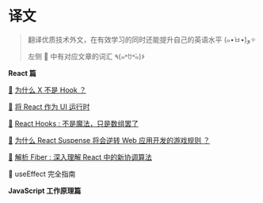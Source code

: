 # 译文

> 翻译优质技术外文，在有效学习的同时还能提升自己的英语水平  (๑•̀ㅂ•́)و✧
>
> 左侧 :book: 中有对应文章的词汇  ٩(๑˃́ꇴ˂̀๑)۶

**React 篇**

[:book:](./why-isnt-x-a-hook/words.md)  [为什么 X 不是 Hook ？](./why-isnt-x-a-hook/index.md)

[:book:](./react-as-a-ui-runtime/words.md)  [将 React 作为 UI 运行时](./react-as-a-ui-runtime/index.md)

[:book:](./react-hooks-not-magic-just-arrays/words.md)  [React Hooks : 不是魔法，只是数组罢了](./react-hooks-not-magic-just-arrays/index.md)

[:book:](./why-react-suspense-will-be-a-game-changer/words.md)  [为什么 React Suspense 将会逆转 Web 应用开发的游戏规则 ？](./why-react-suspense-will-be-a-game-changer/index.md)

[:book:](./inside-fiber-in-depth-overview-of-the-new-reconciliation-algorithm-in-react/words.md)  [解析 Fiber : 深入理解 React 中的新协调算法](./inside-fiber-in-depth-overview-of-the-new-reconciliation-algorithm-in-react/index.md)

:book:  useEffect 完全指南

**JavaScript 工作原理篇** 



